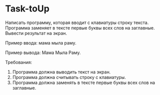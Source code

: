 # Task-toUp

Написать программу, которая вводит с клавиатуры строку текста.
Программа заменяет в тексте первые буквы всех слов на заглавные.
Вывести результат на экран.

Пример ввода:
мама мыла раму.

Пример вывода:
Мама Мыла Раму.


Требования:
1. Программа должна выводить текст на экран.
2. Программа должна считывать строку с клавиатуры.
3. Программа должна заменять в тексте первые буквы всех слов на заглавные.
